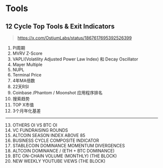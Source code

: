 # Tools


## 12 Cycle Top Tools & Exit Indicators
> https://x.com/OstiumLabs/status/1867617695392526399
1. PI周期
2. MVRV Z-Score
3. VAPLI(Volatility Adjusted Power Law Index) 和 Decay Oscillator
4. Mayer Multiple
5. NUPL
6. Terminal Price
7. 4年MA倍数
8. 22天RSI
9. Coinbase /Phantom / Moonshot 应用程序排名
10. 搜索趋势
11. TOP X市值
12. 3个月年化基差
---
13. OTHERS OI VS BTC OI
14. VC FUNDRAISING ROUNDS
15. ALTCOIN SEASON INDEX ABOVE 85
16. BUSINESS CYCLE COMPOSITE INDICATOR
17. STABLECOIN DOMINANCE MOMENTUM DIVERGENCES
18. ALTCOIN DOMINANCE / (ETH + BTC DOMINANCE)
19. BTC ON-CHAIN VOLUME (MONTHLY) (THE BLOCK)
20. NEW WEEKLY YOUTUBE VIEWS (THE BLOCK)